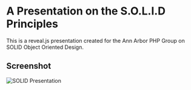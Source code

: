 # A Presentation on the S.O.L.I.D Principles

This is a reveal.js presentation created for the Ann Arbor PHP Group on SOLID Object Oriented Design.

## Screenshot

![SOLID Presentation](http://jonkuperman.com/images/solid-presentation.png)
